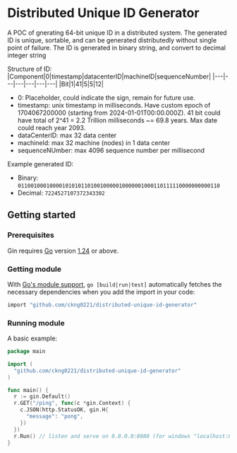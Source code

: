 # Distributed Unique ID Generator

A POC of gnerating 64-bit unique ID in a distributed system.
The generated ID is unique, sortable, and can be generated distributedly without single point of failure.
The ID is generated in binary string, and convert to decimal integer string

Structure of ID:
|Component|0|timestamp|datacenterID|machineID|sequenceNumber|
|---|---|---|---|---|---|
|Bit|1|41|5|5|12|

- 0: Placeholder, could indicate the sign, remain for future use.
- timestamp: unix timestamp in milliseconds. Have custom epoch of 1704067200000 (starting from 2024-01-01T00:00.000Z). 41 bit could have total of 2^41 = 2.2 Trillion milliseconds ~= 69.8 years. Max date could reach year 2093.
- dataCenterID: max 32 data center
- machineId: max 32 machine (nodes) in 1 data center
- sequenceNUmber: max 4096 sequence number per millisecond

Example generated ID:

- Binary: `0110010001000010101011010010000010000001000110111110000000000110`
- Decimal: `7224527107372343302`

## Getting started

### Prerequisites

Gin requires [Go](https://go.dev/) version [1.24](https://go.dev/doc/devel/release#go1.24.0) or above.

### Getting module

With [Go's module support](https://go.dev/wiki/Modules#how-to-use-modules), `go [build|run|test]` automatically fetches the necessary dependencies when you add the import in your code:

```sh
import "github.com/ckng0221/distributed-unique-id-generator"
```

### Running module

A basic example:

```go
package main

import (
  "github.com/ckng0221/distributed-unique-id-generator"
)

func main() {
  r := gin.Default()
  r.GET("/ping", func(c *gin.Context) {
    c.JSON(http.StatusOK, gin.H{
      "message": "pong",
    })
  })
  r.Run() // listen and serve on 0.0.0.0:8080 (for windows "localhost:8080")
}
```
